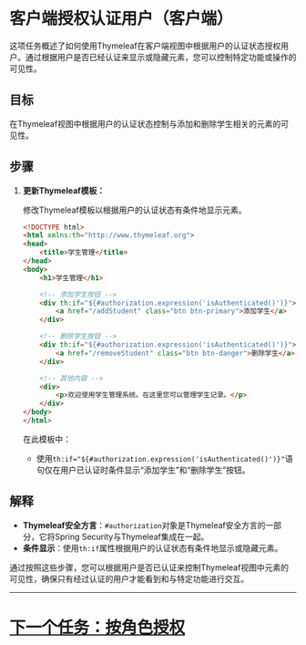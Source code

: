 # 客户端授权认证用户（客户端）

这项任务概述了如何使用Thymeleaf在客户端视图中根据用户的认证状态授权用户。通过根据用户是否已经认证来显示或隐藏元素，您可以控制特定功能或操作的可见性。

## 目标

在Thymeleaf视图中根据用户的认证状态控制与添加和删除学生相关的元素的可见性。

## 步骤

1. **更新Thymeleaf模板：**

   修改Thymeleaf模板以根据用户的认证状态有条件地显示元素。

   ```html
   <!DOCTYPE html>
   <html xmlns:th="http://www.thymeleaf.org">
   <head>
       <title>学生管理</title>
   </head>
   <body>
       <h1>学生管理</h1>

       <!-- 添加学生按钮 -->
       <div th:if="${#authorization.expression('isAuthenticated()')}">
           <a href="/addStudent" class="btn btn-primary">添加学生</a>
       </div>

       <!-- 删除学生按钮 -->
       <div th:if="${#authorization.expression('isAuthenticated()')}">
           <a href="/removeStudent" class="btn btn-danger">删除学生</a>
       </div>

       <!-- 其他内容 -->
       <div>
           <p>欢迎使用学生管理系统。在这里您可以管理学生记录。</p>
       </div>
   </body>
   </html>
   ```

   在此模板中：
    - 使用`th:if="${#authorization.expression('isAuthenticated()')}"`语句仅在用户已认证时条件显示“添加学生”和“删除学生”按钮。

## 解释

- **Thymeleaf安全方言**：`#authorization`对象是Thymeleaf安全方言的一部分，它将Spring Security与Thymeleaf集成在一起。
- **条件显示**：使用`th:if`属性根据用户的认证状态有条件地显示或隐藏元素。

通过按照这些步骤，您可以根据用户是否已认证来控制Thymeleaf视图中元素的可见性，确保只有经过认证的用户才能看到和与特定功能进行交互。

---

# [下一个任务：按角色授权](authorize-client-role.md)